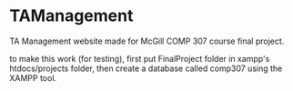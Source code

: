 # TAManagement
TA Management website made for McGill COMP 307 course final project.

to make this work (for testing), first put FinalProject folder in xampp's htdocs/projects folder, then create a database called comp307 using the XAMPP tool.
